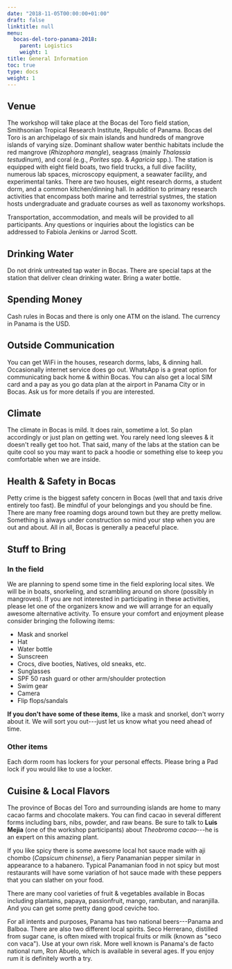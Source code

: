 ```yaml
---
date: "2018-11-05T00:00:00+01:00"
draft: false
linktitle: null
menu:
  bocas-del-toro-panama-2018:
    parent: Logistics
    weight: 1
title: General Information
toc: true
type: docs
weight: 1
---
```


## Venue

The workshop will take place at the Bocas del Toro field station, Smithsonian Tropical Research Institute, Republic of Panama. Bocas del Toro is an archipelago of six main islands and hundreds of mangrove islands of varying size. Dominant shallow water benthic habitats include the red mangrove (*Rhizophora mangle*), seagrass (mainly *Thalassia testudinum*), and coral (e.g., *Porites* spp. &  *Agaricia* spp.). The station is equipped with eight field boats, two field trucks, a full dive facility, numerous lab spaces, microscopy equipment, a seawater facility, and experimental tanks. There are two houses, eight research dorms, a student dorm, and a common kitchen/dinning hall. In addition to primary research activities that encompass both marine and terrestrial systmes, the station hosts  undergraduate and graduate courses as well as taxonomy workshops.

Transportation, accommodation, and meals will be provided to all participants. Any questions or inquiries about the logistics can be addressed to Fabiola Jenkins or Jarrod Scott.

## Drinking Water

<span class="callout">Do not drink</span> untreated tap water in Bocas. There are special taps at the station that deliver clean drinking water. <span class="callout">Bring a water bottle</span>.

## Spending Money

<span class="callout">Cash</span>  rules in Bocas and there is only one ATM on the island. The currency in Panama is the USD.

## Outside Communication

You can get <span class="callout">WiFi</span> in the houses, research dorms, labs, & dinning hall. Occasionally internet service does go out. WhatsApp is a great option for communicating back home & within Bocas. You can also get a local SIM card and a pay as you go data plan at the airport in Panama City or in Bocas. Ask us for more details if you are interested.

## Climate

The climate in Bocas is mild. It does <span class="callout">rain</span>, sometime a lot. So plan accordingly or just plan on getting wet. You rarely need long sleeves & it doesn't really get too hot. That said,  many of the labs at the station can be quite cool so you may want to pack a hoodie or something else to keep you comfortable when we are inside.

## Health & Safety in Bocas

Petty crime is the biggest safety concern in Bocas (well that and taxis drive entirely too fast). Be mindful of your belongings and you should be fine. There are many free roaming dogs around town but they are pretty mellow. Something is always under construction so mind your step when you are out and about. All in all, Bocas is generally a peaceful place.

## Stuff to Bring

### In the field

We are planning to spend some time in the field exploring local sites. We will be in <span class="callout">boats</span>, <span class="callout">snorkeling</span>, and <span class="callout">scrambling</span> around on shore (possibly in mangroves). If you are not interested in participating in these activities, please let one of the organizers know and we will arrange for an equally awesome alternative activity. To ensure your comfort and enjoyment please consider bringing the following items:

* Mask and snorkel
* Hat
* Water bottle
* Sunscreen
* Crocs, dive booties, Natives, old sneaks, etc.
* Sunglasses
* SPF 50 rash guard or other arm/shoulder protection
* Swim gear
* Camera
* Flip flops/sandals

**If you don't have some of these items**, like a mask and snorkel, don't worry about it. We will sort you out---just let us know what you need ahead of time.

### Other items

Each dorm room has lockers for your personal effects. Please bring a <span class="callout">Pad lock</span> if you would like to use a locker.

## Cuisine & Local Flavors

The province of Bocas del Toro and  surrounding islands are  home to many <span class="callout">cacao</span> farms and chocolate makers. You can find cacao in several different forms including bars, nibs, powder, and raw beans. Be sure to talk to **Luis	Mejia** (one of the workshop participants) about *Theobroma cacao*---he is an expert on this amazing plant.

If you like spicy there is some awesome local hot sauce made with <span class="callout">aji chombo</span> (*Capsicum chinense*), a fiery Panamanian pepper similar in appearance to a habanero. Typical Panamanian food in not spicy but most restaurants will have some variation of hot sauce made with these peppers that you can slather on your food.

There are many cool varieties of <span class="callout">fruit & vegetables</span> available in Bocas including plantains, papaya, passionfruit, mango, rambutan, and naranjilla. And you can get some pretty dang good <span class="callout">ceviche</span> too.

For all intents and purposes, Panama has two national <span class="callout">beers</span>---Panama and Balboa. There are also two different local spirits. Seco Herrerano, distilled from sugar cane, is often mixed with tropical fruits or milk (known as "seco con vaca"). Use at your own risk. More well known is Panama's de facto national rum, Ron Abuelo, which is available in several ages. If you enjoy rum it is definitely worth a try.

